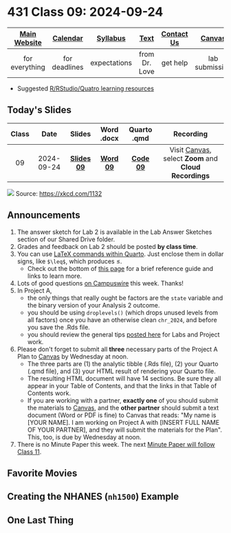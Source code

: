 # 431 Class 09: 2024-09-24

[Main Website](https://thomaselove.github.io/431-2024/) | [Calendar](https://thomaselove.github.io/431-2024/calendar.html) | [Syllabus](https://thomaselove.github.io/431-syllabus-2024/) | [Text](https://thomaselove.github.io/431-book/) | [Contact Us](https://thomaselove.github.io/431-2024/contact.html) | [Canvas](https://canvas.case.edu) | [Data and Code](https://github.com/THOMASELOVE/431-data)
:-----------: | :--------------: | :----------: | :---------: | :-------------: | :-----------: | :------------:
for everything | for deadlines | expectations | from Dr. Love | get help | lab submission | for downloads

- Suggested [R/RStudio/Quatro learning resources](https://thomaselove.github.io/431-2024/resources.html)

## Today's Slides

Class | Date | Slides | Word .docx | Quarto .qmd | Recording
:---: | :--------: | :------: | :------: | :------: | :-------------:
09 | 2024-09-24 | **[Slides 09](https://thomaselove.github.io/431-slides-2024/class09.html)** | **[Word 09](https://thomaselove.github.io/431-slides-2024/class09w.docx)** | **[Code 09](https://github.com/THOMASELOVE/431-slides-2024/blob/main/class09.qmd)** | Visit [Canvas](https://canvas.case.edu/), select **Zoom** and **Cloud Recordings**

![](https://imgs.xkcd.com/comics/frequentists_vs_bayesians.png) Source: <https://xkcd.com/1132>

## Announcements

1. The answer sketch for Lab 2 is available in the Lab Answer Sketches section of our Shared Drive folder.
2. Grades and feedback on Lab 2 should be posted **by class time**.
3. You can use [LaTeX commands within Quarto](https://quarto.org/docs/visual-editor/technical.html). Just enclose them in dollar signs, like `$\leq$`, which produces $\leq$.
    - Check out the bottom of [this page](https://www.overleaf.com/learn/latex/Mathematical_expressions) for a brief reference guide and links to learn more.
4. Lots of good questions [on Campuswire](https://campuswire.com/) this week. Thanks!
5. In Project A,
    - the only things that really ought be factors are the `state` variable and the binary version of your Analysis 2 outcome.
    - you should be using `droplevels()` (which drops unused levels from all factors) once you have an otherwise clean `chr_2024`, and before you save the .Rds file.
    - you should review the general tips [posted here](https://github.com/THOMASELOVE/431-labs-2024/blob/main/tips.md) for Labs and Project work.
6. Please don't forget to submit all **three** necessary parts of the Project A Plan to [Canvas](https://canvas.case.edu) by Wednesday at noon.
    - The three parts are (1) the analytic tibble (.Rds file), (2) your Quarto (.qmd file), and (3) your HTML result of rendering your Quarto file.
    - The resulting HTML document will have 14 sections. Be sure they all appear in your Table of Contents, and that the links in that Table of Contents work.
    - If you are working with a partner, **exactly one** of you should submit the materials to [Canvas](https://canvas.case.edu), and the **other partner** should submit a text document (Word or PDF is fine) to Canvas that reads: "My name is [YOUR NAME]. I am working on Project A with [INSERT FULL NAME OF YOUR PARTNER], and they will submit the materials for the Plan". This, too, is due by Wednesday at noon.
7. There is no Minute Paper this week. The next [Minute Paper will follow Class 11](https://github.com/THOMASELOVE/431-minute-2024).

## Favorite Movies

## Creating the NHANES (`nh1500`) Example

## One Last Thing


